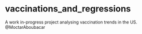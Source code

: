 # vaccinations_and_regressions
A work in-progress project analysing vaccination trends in the US. @MoctarAboubacar
